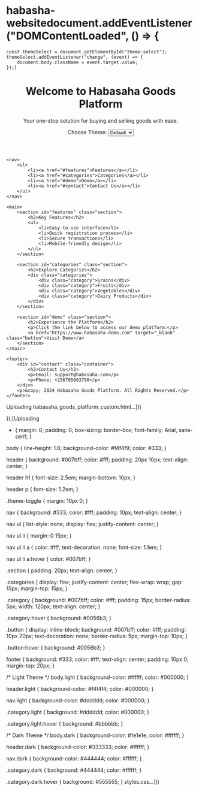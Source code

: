 # habasha-websitedocument.addEventListener("DOMContentLoaded", () => {
    const themeSelect = document.getElementById("theme-select");
    themeSelect.addEventListener("change", (event) => {
        document.body.className = event.target.value;
    });[
<!DOCTYPE html>
<html lang="en">
<head>
    <meta charset="UTF-8">
    <meta name="viewport" content="width=device-width, initial-scale=1.0">
    <title>Habasaha Goods Platform</title>
    <link rel="stylesheet" href="styles.css">
    <script defer src="scripts.js"></script>
</head>
<body>
    <header>
        <div class="container">
            <h1>Welcome to Habasaha Goods Platform</h1>
            <p>Your one-stop solution for buying and selling goods with ease.</p>
        </div>
        <div class="theme-toggle">
            <label for="theme-select">Choose Theme:</label>
            <select id="theme-select">
                <option value="default">Default</option>
                <option value="light">Light</option>
                <option value="dark">Dark</option>
                <option value="custom">Custom</option>
            </select>
        </div>
    </header>

    <nav>
        <ul>
            <li><a href="#features">Features</a></li>
            <li><a href="#categories">Categories</a></li>
            <li><a href="#demo">Demo</a></li>
            <li><a href="#contact">Contact Us</a></li>
        </ul>
    </nav>

    <main>
        <section id="features" class="section">
            <h2>Key Features</h2>
            <ul>
                <li>Easy-to-use interface</li>
                <li>Quick registration process</li>
                <li>Secure transactions</li>
                <li>Mobile-friendly design</li>
            </ul>
        </section>

        <section id="categories" class="section">
            <h2>Explore Categories</h2>
            <div class="categories">
                <div class="category">Grains</div>
                <div class="category">Fruits</div>
                <div class="category">Vegetables</div>
                <div class="category">Dairy Products</div>
            </div>
        </section>

        <section id="demo" class="section">
            <h2>Experience the Platform</h2>
            <p>Click the link below to access our demo platform:</p>
            <a href="https://www.habasaha-demo.com" target="_blank" class="button">Visit Demo</a>
        </section>
    </main>

    <footer>
        <div id="contact" class="container">
            <h2>Contact Us</h2>
            <p>Email: support@habasaha.com</p>
            <p>Phone: +256705663790</p>
        </div>
        <p>&copy; 2024 Habasaha Goods Platform. All Rights Reserved.</p>
    </footer>
</body>
</html>
Uploading habasaha_goods_platform_custom.html…]()

});[Uploading 
* {
    margin: 0;
    padding: 0;
    box-sizing: border-box;
    font-family: Arial, sans-serif;
}

body {
    line-height: 1.6;
    background-color: #f4f4f9;
    color: #333;
}

header {
    background: #007bff;
    color: #fff;
    padding: 20px 10px;
    text-align: center;
}

header h1 {
    font-size: 2.5em;
    margin-bottom: 10px;
}

header p {
    font-size: 1.2em;
}

.theme-toggle {
    margin: 10px 0;
}

nav {
    background: #333;
    color: #fff;
    padding: 10px;
    text-align: center;
}

nav ul {
    list-style: none;
    display: flex;
    justify-content: center;
}

nav ul li {
    margin: 0 15px;
}

nav ul li a {
    color: #fff;
    text-decoration: none;
    font-size: 1.1em;
}

nav ul li a:hover {
    color: #007bff;
}

.section {
    padding: 20px;
    text-align: center;
}

.categories {
    display: flex;
    justify-content: center;
    flex-wrap: wrap;
    gap: 15px;
    margin-top: 15px;
}

.category {
    background: #007bff;
    color: #fff;
    padding: 15px;
    border-radius: 5px;
    width: 120px;
    text-align: center;
}

.category:hover {
    background: #0056b3;
}

.button {
    display: inline-block;
    background: #007bff;
    color: #fff;
    padding: 10px 20px;
    text-decoration: none;
    border-radius: 5px;
    margin-top: 10px;
}

.button:hover {
    background: #0056b3;
}

footer {
    background: #333;
    color: #fff;
    text-align: center;
    padding: 10px 0;
    margin-top: 20px;
}

/* Light Theme */
body.light {
    background-color: #ffffff;
    color: #000000;
}

header.light {
    background-color: #f4f4f4;
    color: #000000;
}

nav.light {
    background-color: #dddddd;
    color: #000000;
}

.category.light {
    background: #dddddd;
    color: #000000;
}

.category.light:hover {
    background: #bbbbbb;
}

/* Dark Theme */
body.dark {
    background-color: #1e1e1e;
    color: #ffffff;
}

header.dark {
    background-color: #333333;
    color: #ffffff;
}

nav.dark {
    background-color: #444444;
    color: #ffffff;
}

.category.dark {
    background: #444444;
    color: #ffffff;
}

.category.dark:hover {
    background: #555555;
}
styles.css…]()
